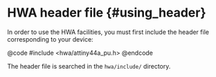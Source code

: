 
HWA header file {#using_header}
===============

In order to use the HWA facilities, you must first include the header file
corresponding to your device:

@code
#include <hwa/attiny44a_pu.h>
@endcode

The header file is searched in the `hwa/include/` directory.
